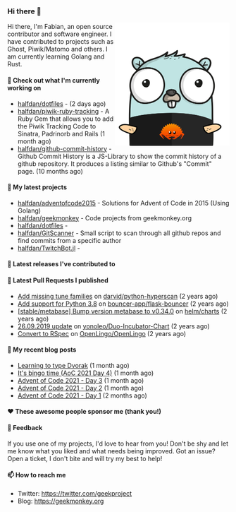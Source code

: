 ### Hi there 👋

<img align="right" src="https://raw.githubusercontent.com/halfdan/halfdan/master/assets/rustgopher.png" width="260">

Hi there, I'm Fabian, an open source contributor and software engineer. I have contributed to projects such as Ghost, Piwik/Matomo and others. I am currently learning Golang and Rust.

#### 👷 Check out what I'm currently working on

- [halfdan/dotfiles](https://github.com/halfdan/dotfiles) -  (2 days ago)
- [halfdan/piwik-ruby-tracking](https://github.com/halfdan/piwik-ruby-tracking) - A Ruby Gem that allows you to add the Piwik Tracking Code to Sinatra, Padrinorb and Rails (1 month ago)
- [halfdan/github-commit-history](https://github.com/halfdan/github-commit-history) - Github Commit History is a JS-Library to show the commit history of a github repository. It produces a listing similar to Github&#39;s &#34;Commit&#34; page. (10 months ago)

#### 🌱 My latest projects

- [halfdan/adventofcode2015](https://github.com/halfdan/adventofcode2015) - Solutions for Advent of Code in 2015 (Using Golang)
- [halfdan/geekmonkey](https://github.com/halfdan/geekmonkey) - Code projects from geekmonkey.org
- [halfdan/dotfiles](https://github.com/halfdan/dotfiles) - 
- [halfdan/GitScanner](https://github.com/halfdan/GitScanner) - Small script to scan through all github repos and find commits from a specific author
- [halfdan/TwitchBot.jl](https://github.com/halfdan/TwitchBot.jl) - 

#### 🔭 Latest releases I've contributed to


#### 🔨 Latest Pull Requests I published

- [Add missing tune families](https://github.com/darvid/python-hyperscan/pull/19) on [darvid/python-hyperscan](https://github.com/darvid/python-hyperscan) (2 years ago)
- [Add support for Python 3.8](https://github.com/bouncer-app/flask-bouncer/pull/20) on [bouncer-app/flask-bouncer](https://github.com/bouncer-app/flask-bouncer) (2 years ago)
- [[stable/metabase] Bump version metabase to v0.34.0](https://github.com/helm/charts/pull/19641) on [helm/charts](https://github.com/helm/charts) (2 years ago)
- [26.09.2019 update](https://github.com/yonoleo/Duo-Incubator-Chart/pull/1) on [yonoleo/Duo-Incubator-Chart](https://github.com/yonoleo/Duo-Incubator-Chart) (2 years ago)
- [Convert to RSpec](https://github.com/OpenLingo/OpenLingo/pull/4) on [OpenLingo/OpenLingo](https://github.com/OpenLingo/OpenLingo) (2 years ago)

#### 📜 My recent blog posts

- [Learning to type Dvorak](https://geekmonkey.org/learning-to-type-dvorak/) (1 month ago)
- [It&#39;s bingo time (AoC 2021 Day 4)](https://geekmonkey.org/aoc2021-day4/) (1 month ago)
- [Advent of Code 2021 - Day 3](https://geekmonkey.org/aoc2021-day3/) (1 month ago)
- [Advent of Code 2021 - Day 2](https://geekmonkey.org/aoc2021-day2/) (1 month ago)
- [Advent of Code 2021 - Day 1](https://geekmonkey.org/aoc2021-day1/) (2 months ago)

#### ❤️ These awesome people sponsor me (thank you!)


#### 💬 Feedback

If you use one of my projects, I'd love to hear from you! Don't be shy and let me know what you liked
and what needs being improved. Got an issue? Open a ticket, I don't bite and will try my best to help!

#### 📫 How to reach me

- Twitter: https://twitter.com/geekproject
- Blog: https://geekmonkey.org
